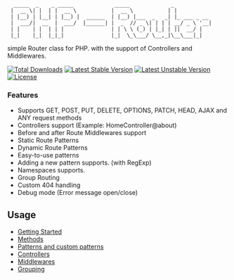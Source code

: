 ```
  _____  _    _ _____             _____             _            
 |  __ \| |  | |  __ \           |  __ \           | |           
 | |__) | |__| | |__) |  ______  | |__) |___  _   _| |_ ___ _ __
 |  ___/|  __  |  ___/  |______| |  _  // _ \| | | | __/ _ \ '__|
 | |    | |  | | |               | | \ \ (_) | |_| | ||  __/ |   
 |_|    |_|  |_|_|               |_|  \_\___/ \__,_|\__\___|_|   

```
simple Router class for PHP. with the support of Controllers and Middlewares.

[![Total Downloads](https://poser.pugx.org/izniburak/router/d/total.svg)](https://packagist.org/packages/izniburak/router)
[![Latest Stable Version](https://poser.pugx.org/izniburak/router/v/stable.svg)](https://packagist.org/packages/izniburak/router)
[![Latest Unstable Version](https://poser.pugx.org/izniburak/router/v/unstable.svg)](https://packagist.org/packages/izniburak/router)
[![License](https://poser.pugx.org/izniburak/router/license.svg)](https://packagist.org/packages/izniburak/router)

### Features
- Supports GET, POST, PUT, DELETE, OPTIONS, PATCH, HEAD, AJAX and ANY request methods
- Controllers support (Example: HomeController@about)
- Before and after Route Middlewares support
- Static Route Patterns
- Dynamic Route Patterns
- Easy-to-use patterns
- Adding a new pattern supports. (with RegExp)
- Namespaces supports.
- Group Routing
- Custom 404 handling
- Debug mode (Error message open/close)

## Usage
- [Getting Started](https://github.com/izniburak/php-router/wiki/Getting-Started)
- [Methods](https://github.com/izniburak/php-router/wiki/Methods)
- [Patterns and custom patterns](https://github.com/izniburak/php-router/wiki/Parameter-Patterns) 
- [Controllers](https://github.com/izniburak/php-router/wiki/Controllers) 
- [Middlewares](https://github.com/izniburak/php-router/wiki/Middlewares) 
- [Grouping](https://github.com/izniburak/php-router/wiki/Grouping) 